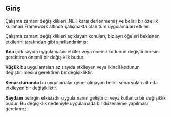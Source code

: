 ## <a name="introduction"></a>Giriş
Çalışma zamanı değişiklikleri .NET karşı derlenmemiş ve belirli bir özellik kullanan Framework altında çalışmakta olan tüm uygulamaları etkiler.

Çalışma zamanı değişiklikleri açıklayan konuları, biz ayrı öğeleri beklenen etkilerini tarafından gibi sınıflandırılmış:

**Ana** çok sayıda uygulamaları etkiler veya önemli kodunun değiştirilmesini gerektiren önemli bir değişiklik budur.

**Küçük** bu uygulamaları az sayıda etkileyen veya ikincil kodunun değiştirilmesini gerektiren bir değişikliktir.

**Kenar durumda** bu uygulamalar genel olmayan belirli senaryoları altında etkileyen bir değişikliktir.

**Saydam** belirgin etkisizdir uygulamanın geliştirici veya kullanıcı bir değişiklik budur. Bu değişiklik nedeniyle uygulamada bir düzenleme yapılması gerekmez.
